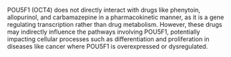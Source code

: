 POU5F1 (OCT4) does not directly interact with drugs like phenytoin, allopurinol, and carbamazepine in a pharmacokinetic manner, as it is a gene regulating transcription rather than drug metabolism. However, these drugs may indirectly influence the pathways involving POU5F1, potentially impacting cellular processes such as differentiation and proliferation in diseases like cancer where POU5F1 is overexpressed or dysregulated.